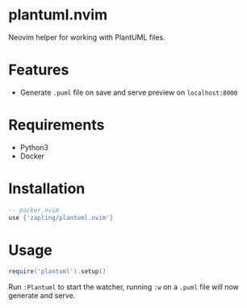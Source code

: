# plantuml.nvim

Neovim helper for working with PlantUML files.

# Features

- Generate `.puml` file on save and serve preview on `localhost:8000`

# Requirements

- Python3
- Docker

# Installation

```lua
-- packer.nvim
use {'zapling/plantuml.nvim'}
```

# Usage

```lua
require('plantuml').setup()
```

Run `:Plantuml` to start the watcher, running `:w` on a `.puml` file will now generate and serve.
